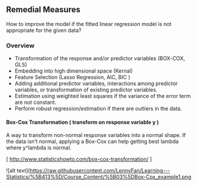 ## Remedial Measures

How to improve the model if the fitted linear regression model is not appropriate for the given data?

### Overview 

- Transformation of the response and/or predictor variables (BOX-COX, GLS)
- Embedding into high dimensional space (Kernal)
- Feature Selection (Lasso Regression, AIC, BIC )
- Adding additional predictor variables, interactions among predictor variables, or transformation of existing predictor variables.
- Estimation using weighted least squares if the variance of the error term are not constant.
- Perform robust regression/estimation if there are outliers in the data.

#### Box-Cox Transformation ( transform on response variable y )

A way to transform non-normal response variables into a normal shape. If the data isn’t normal, applying a Box-Cox can help getting best lambda where y^lambda is normal. 

[ http://www.statisticshowto.com/box-cox-transformation/ ]

![alt text](https://raw.githubusercontent.com/LennyFan/Learning---Statistics/%5B413%5D/Course_Content/%5B03%5DBox-Cox_example1.png
